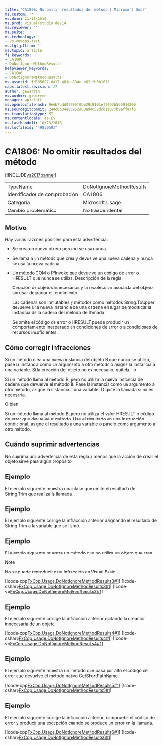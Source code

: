 ```yaml
---
title: 'CA1806: No omitir resultados del método | Microsoft Docs'
ms.custom: ''
ms.date: 11/15/2016
ms.prod: visual-studio-dev14
ms.reviewer: ''
ms.suite: ''
ms.technology:
- vs-devops-test
ms.tgt_pltfrm: ''
ms.topic: article
f1_keywords:
- CA1806
- DoNotIgnoreMethodResults
helpviewer_keywords:
- CA1806
- DoNotIgnoreMethodResults
ms.assetid: fd805687-0817-481e-804e-b62cfb3b1076
caps.latest.revision: 27
author: gewarren
ms.author: gewarren
manager: wpickett
ms.openlocfilehash: 9e6b7bdd99500f0be29c8101ef9993b565914300
ms.sourcegitcommit: 240c8b34e80952d00e90c52dcb1a077b9aff47f6
ms.translationtype: MT
ms.contentlocale: es-ES
ms.lasthandoff: 10/23/2018
ms.locfileid: "49830592"
---
```

# <a name="ca1806-do-not-ignore-method-results"></a>CA1806: No omitir resultados del método
[!INCLUDE[vs2017banner](../includes/vs2017banner.md)]

|||  
|-|-|  
|TypeName|DoNotIgnoreMethodResults|  
|Identificador de comprobación|CA1806|  
|Categoría|Microsoft.Usage|  
|Cambio problemático|No trascendental|  
  
## <a name="cause"></a>Motivo  
 Hay varias razones posibles para esta advertencia:  
  
- Se crea un nuevo objeto pero no se usa nunca.  
  
- Se llama a un método que crea y devuelve una nueva cadena y nunca se usa la nueva cadena.  
  
- Un método COM o P/Invoke que devuelve un código de error o HRESULT que nunca se utiliza. Descripción de la regla  
  
  Creación de objetos innecesarios y la recolección asociada del objeto sin usar degradar el rendimiento.  
  
  Las cadenas son inmutables y métodos como métodos String.ToUpper devuelve una nueva instancia de una cadena en lugar de modificar la instancia de la cadena del método de llamada.  
  
  Se omite el código de error o HRESULT puede producir un comportamiento inesperado en condiciones de error o a condiciones de recursos insuficientes.  
  
## <a name="how-to-fix-violations"></a>Cómo corregir infracciones  
 Si un método crea una nueva instancia del objeto B que nunca se utiliza, pase la instancia como un argumento a otro método o asigne la instancia a una variable. Si la creación del objeto no es necesario, quítela.- o -  
  
 Si un método llama al método B, pero no utiliza la nueva instancia de cadena que devuelve el método B. Pase la instancia como un argumento a otro método, asigne la instancia a una variable. O quite la llamada si no es necesaria.  
  
 O bien  
  
 Si un método llama al método B, pero no utiliza el valor HRESULT o código de error que devuelve el método. Use el resultado en una instrucción condicional, asigne el resultado a una variable o páselo como argumento a otro método.  
  
## <a name="when-to-suppress-warnings"></a>Cuándo suprimir advertencias  
 No suprima una advertencia de esta regla a menos que la acción de crear el objeto sirve para algún propósito.  
  
## <a name="example"></a>Ejemplo  
 El ejemplo siguiente muestra una clase que omite el resultado de String.Trim que realiza la llamada.  
  
<!-- TODO: review snippet reference  [!CODE [FxCop.Usage.DoNotIgnoreMethodResults#1](FxCop.Usage.DoNotIgnoreMethodResults#1)]  -->  
  
## <a name="example"></a>Ejemplo  
 El ejemplo siguiente corrige la infracción anterior asignando el resultado de String.Trim a la variable que se llamó.  
  
<!-- TODO: review snippet reference  [!CODE [FxCop.Usage.DoNotIgnoreMethodResults2#1](FxCop.Usage.DoNotIgnoreMethodResults2#1)]  -->  
  
## <a name="example"></a>Ejemplo  
 El ejemplo siguiente muestra un método que no utiliza un objeto que crea.  
  
> [!NOTE]
>  No se puede reproducir esta infracción en Visual Basic.  
  
 [!code-cpp[FxCop.Usage.DoNotIgnoreMethodResults3#1](../snippets/cpp/VS_Snippets_CodeAnalysis/FxCop.Usage.DoNotIgnoreMethodResults3/cpp/FxCop.Usage.DoNotIgnoreMethodResults3.cpp#1)]
 [!code-csharp[FxCop.Usage.DoNotIgnoreMethodResults3#1](../snippets/csharp/VS_Snippets_CodeAnalysis/FxCop.Usage.DoNotIgnoreMethodResults3/cs/FxCop.Usage.DoNotIgnoreMethodResults3.cs#1)]
 [!code-vb[FxCop.Usage.DoNotIgnoreMethodResults3#1](../snippets/visualbasic/VS_Snippets_CodeAnalysis/FxCop.Usage.DoNotIgnoreMethodResults3/vb/FxCop.Usage.DoNotIgnoreMethodResults3.vb#1)]  
  
## <a name="example"></a>Ejemplo  
 El ejemplo siguiente corrige la infracción anterior quitando la creación innecesaria de un objeto.  
  
 [!code-cpp[FxCop.Usage.DoNotIgnoreMethodResults4#1](../snippets/cpp/VS_Snippets_CodeAnalysis/FxCop.Usage.DoNotIgnoreMethodResults4/cpp/FxCop.Usage.DoNotIgnoreMethodResults4.cpp#1)]
 [!code-csharp[FxCop.Usage.DoNotIgnoreMethodResults4#1](../snippets/csharp/VS_Snippets_CodeAnalysis/FxCop.Usage.DoNotIgnoreMethodResults4/cs/FxCop.Usage.DoNotIgnoreMethodResults4.cs#1)]
 [!code-vb[FxCop.Usage.DoNotIgnoreMethodResults4#1](../snippets/visualbasic/VS_Snippets_CodeAnalysis/FxCop.Usage.DoNotIgnoreMethodResults4/vb/FxCop.Usage.DoNotIgnoreMethodResults4.vb#1)]  
  
## <a name="example"></a>Ejemplo  
 El ejemplo siguiente muestra un método que pasa por alto el código de error que devuelve el método nativo GetShortPathName.  
  
 [!code-cpp[FxCop.Usage.DoNotIgnoreMethodResults5#1](../snippets/cpp/VS_Snippets_CodeAnalysis/FxCop.Usage.DoNotIgnoreMethodResults5/cpp/FxCop.Usage.DoNotIgnoreMethodResults5.cpp#1)]
 [!code-csharp[FxCop.Usage.DoNotIgnoreMethodResults5#1](../snippets/csharp/VS_Snippets_CodeAnalysis/FxCop.Usage.DoNotIgnoreMethodResults5/cs/FxCop.Usage.DoNotIgnoreMethodResults5.cs#1)]  
  
## <a name="example"></a>Ejemplo  
 El ejemplo siguiente corrige la infracción anterior, compruebe el código de error y producir una excepción cuando se produce un error en la llamada.  
  
 [!code-cpp[FxCop.Usage.DoNotIgnoreMethodResults6#1](../snippets/cpp/VS_Snippets_CodeAnalysis/FxCop.Usage.DoNotIgnoreMethodResults6/cpp/FxCop.Usage.DoNotIgnoreMethodResults6.cpp#1)]
 [!code-csharp[FxCop.Usage.DoNotIgnoreMethodResults6#1](../snippets/csharp/VS_Snippets_CodeAnalysis/FxCop.Usage.DoNotIgnoreMethodResults6/cs/FxCop.Usage.DoNotIgnoreMethodResults6.cs#1)]